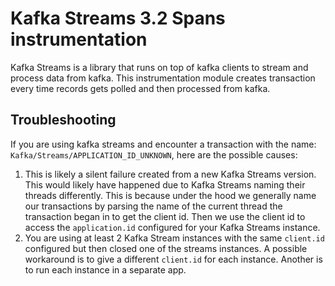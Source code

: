 # Kafka Streams 3.2 Spans instrumentation
Kafka Streams is a library that runs on top of kafka clients to stream and process data from kafka.
This instrumentation module creates transaction every time records gets polled and then processed from kafka.

## Troubleshooting

If you are using kafka streams and encounter a transaction with the name: `Kafka/Streams/APPLICATION_ID_UNKNOWN`,
here are the possible causes:

1. This is likely a silent failure created from a new Kafka Streams version. 
This would likely have happened due to Kafka Streams naming their threads differently. This is because under the hood we generally name our transactions by 
parsing the name of the current thread the transaction began in to get the client id. Then we use the client id to access the `application.id` configured 
for your Kafka Streams instance.
2. You are using at least 2 Kafka Stream instances with the same `client.id` configured but then closed one of the streams instances. 
A possible workaround is to give a different `client.id` for each instance. Another is to run each instance in a separate app. 
